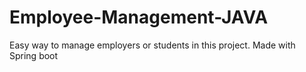 # Employee-Management-JAVA
Easy way to manage employers or students in this project. Made with Spring boot
